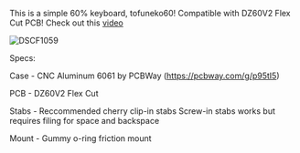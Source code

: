 This is a simple 60% keyboard, tofuneko60! Compatible with DZ60V2 Flex Cut PCB!
Check out this [video](https://www.youtube.com/watch?v=nF8jQaFd1yE&ab_channel=MechaMouse3D)


![DSCF1059](https://user-images.githubusercontent.com/48774543/228724289-96501d37-558e-495e-aef6-eb0cb43b5a47.JPG)

Specs:

Case - CNC Aluminum 6061 by PCBWay (https://pcbway.com/g/p95tI5)

PCB - DZ60V2 Flex Cut

Stabs - Reccommended cherry clip-in stabs
        Screw-in stabs works but requires filing for space and backspace

Mount - Gummy o-ring friction mount

